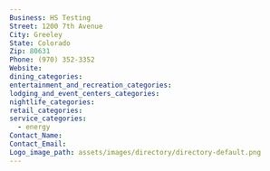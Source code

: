 ```yaml
---
Business: HS Testing
Street: 1200 7th Avenue
City: Greeley
State: Colorado
Zip: 80631
Phone: (970) 352-3352
Website:
dining_categories:
entertainment_and_recreation_categories:
lodging_and_event_centers_categories:
nightlife_categories:
retail_categories:
service_categories:
  - energy
Contact_Name:
Contact_Email:
Logo_image_path: assets/images/directory/directory-default.png
---
```



